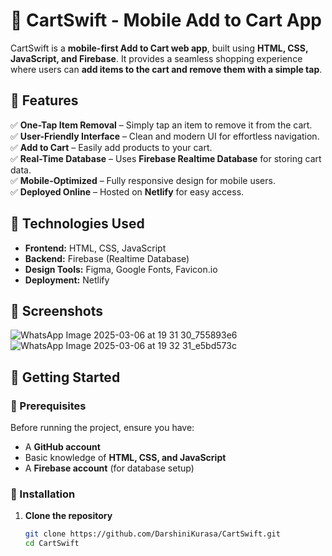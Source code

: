 # 🛒 CartSwift - Mobile Add to Cart App

CartSwift is a **mobile-first Add to Cart web app**, built using **HTML, CSS, JavaScript, and Firebase**. It provides a seamless shopping experience where users can **add items to the cart and remove them with a simple tap**.

## 🌟 Features

✅ **One-Tap Item Removal** – Simply tap an item to remove it from the cart.  
✅ **User-Friendly Interface** – Clean and modern UI for effortless navigation.  
✅ **Add to Cart** – Easily add products to your cart.  
✅ **Real-Time Database** – Uses **Firebase Realtime Database** for storing cart data.  
✅ **Mobile-Optimized** – Fully responsive design for mobile users.  
✅ **Deployed Online** – Hosted on **Netlify** for easy access.

## 🔧 Technologies Used

- **Frontend:** HTML, CSS, JavaScript  
- **Backend:** Firebase (Realtime Database)  
- **Design Tools:** Figma, Google Fonts, Favicon.io  
- **Deployment:** Netlify

## 📸 Screenshots

![WhatsApp Image 2025-03-06 at 19 31 30_755893e6](https://github.com/user-attachments/assets/3753b04e-9ab7-4df7-9be5-f328c2e9c0e0)
![WhatsApp Image 2025-03-06 at 19 32 31_e5bd573c](https://github.com/user-attachments/assets/0487ecf4-9b03-450f-90cc-b1f266af2b30)



## 🚀 Getting Started

### 🔹 Prerequisites

Before running the project, ensure you have:
- A **GitHub account**
- Basic knowledge of **HTML, CSS, and JavaScript**
- A **Firebase account** (for database setup)

### 🔹 Installation

1. **Clone the repository**
   ```sh
   git clone https://github.com/DarshiniKurasa/CartSwift.git
   cd CartSwift
